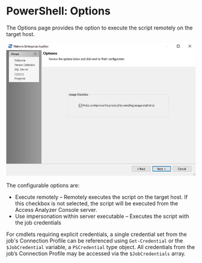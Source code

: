 # PowerShell: Options

The Options page provides the option to execute the script remotely on the target host.

![PowerShell Data Collector Wizard Options page](../../../../../static/img/product_docs/accessanalyzer/install/application/options.webp)

The configurable options are:

- Execute remotely – Remotely executes the script on the target host. If this checkbox is not
  selected, the script will be executed from the Access Analyzer Console server.
- Use impersonation within server executable – Executes the script with the job credentials

For cmdlets requiring explicit credentials, a single credential set from the job's Connection
Profile can be referenced using `Get-Credential` or the `$JobCredential` variable, a `PSCredential`
type object. All credentials from the job’s Connection Profile may be accessed via the
`$JobCredentials` array.
